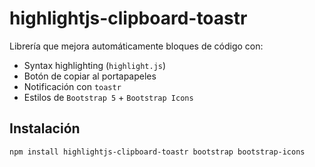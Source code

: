 # highlightjs-clipboard-toastr

Librería que mejora automáticamente bloques de código con:

- Syntax highlighting (`highlight.js`)
- Botón de copiar al portapapeles
- Notificación con `toastr`
- Estilos de `Bootstrap 5` + `Bootstrap Icons`

## Instalación

```bash
npm install highlightjs-clipboard-toastr bootstrap bootstrap-icons

